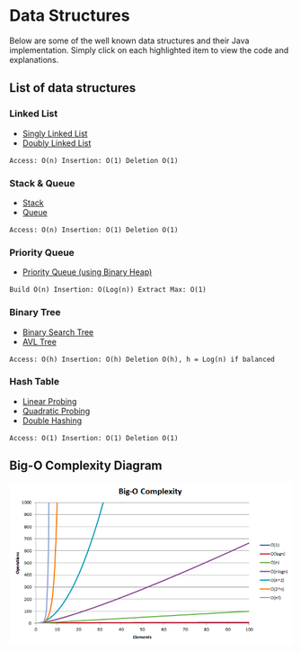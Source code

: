 # Data Structures

Below are some of the well known data structures and their Java implementation. Simply click on each highlighted item to view the code and explanations. 

## List of data structures

### Linked List
* [Singly Linked List](https://github.com/seokhoonlee/data-structures/blob/master/linked-list/SinglyLinkedList.java)
* [Doubly Linked List](https://github.com/seokhoonlee/data-structures/blob/master/linked-list/DoublyLinkedList.java)
```
Access: O(n) Insertion: O(1) Deletion O(1)
```

### Stack & Queue
* [Stack](https://github.com/seokhoonlee/data-structures/blob/master/stack-and-queue/Stack.java)
* [Queue](https://github.com/seokhoonlee/data-structures/blob/master/stack-and-queue/Queue.java)
```
Access: O(n) Insertion: O(1) Deletion O(1)
```

### Priority Queue
* [Priority Queue (using Binary Heap)](http://google.com)
```
Build O(n) Insertion: O(Log(n)) Extract Max: O(1)
```

### Binary Tree
* [Binary Search Tree](https://github.com/seokhoonlee/data-structures/blob/master/binary-tree/BinarySearchTree.java)
* [AVL Tree](http://google.com)
```
Access: O(h) Insertion: O(h) Deletion O(h), h = Log(n) if balanced
```

### Hash Table
* [Linear Probing](http://google.com)
* [Quadratic Probing](http://google.com)
* [Double Hashing](http://google.com)
```
Access: O(1) Insertion: O(1) Deletion O(1)
```

## Big-O Complexity Diagram
![Big-O Complexity](https://github.com/seokhoonlee/data-structures/blob/master/image/big-o-complexity.png)

